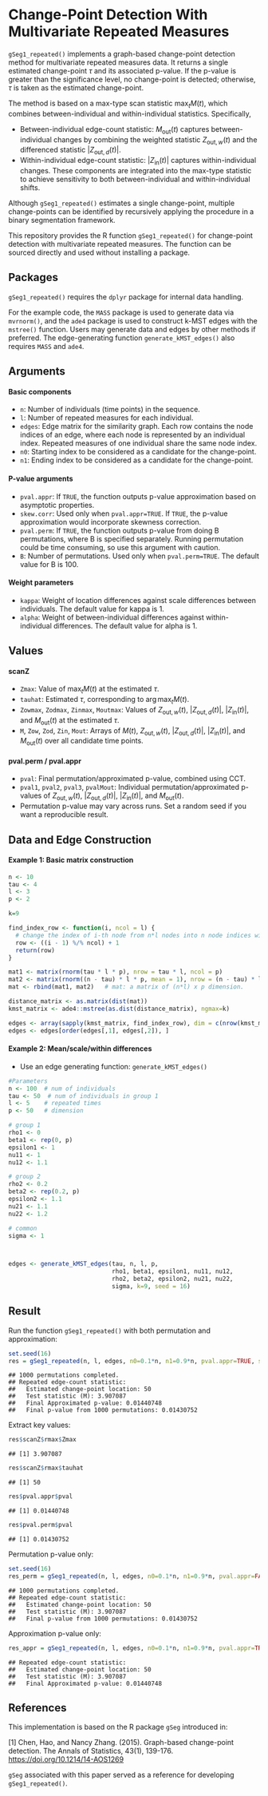 Change-Point Detection With Multivariate Repeated Measures
================

`gSeg1_repeated()` implements a graph-based change-point detection
method for multivariate repeated measures data. It returns a single
estimated change-point $\tau$ and its associated p-value. If the p-value
is greater than the significance level, no change-point is detected;
otherwise, $\tau$ is taken as the estimated change-point.

The method is based on a max-type scan statistic $\max_t M(t)$, which
combines between-individual and within-individual statistics.
Specifically,

- Between-individual edge-count statistic: $M_\text{out}(t)$ captures between-individual changes by combining the
  weighted statistic $Z_{\text{out},w}(t)$ and the differenced statistic
  $|Z_{\text{out},d}(t)|$.
- Within-individual edge-count statistic: $|Z_\text{in}(t)|$ captures within-individual changes. These components
  are integrated into the max-type statistic to achieve sensitivity to
  both between-individual and within-individual shifts.

Although `gSeg1_repeated()` estimates a single change-point, multiple
change-points can be identified by recursively applying the procedure in
a binary segmentation framework.

This repository provides the R function `gSeg1_repeated()` for
change-point detection with multivariate repeated measures. The function
can be sourced directly and used without installing a package.

## Packages
`gSeg1_repeated()` requires the `dplyr` package for internal data handling.

For the example code, the `MASS` package is used to generate data via `mvrnorm()`, and the `ade4` package is used to construct k-MST edges with the `mstree()` function.
Users may generate data and edges by other methods if preferred. The edge-generating function `generate_kMST_edges()` also requires `MASS` and `ade4`.

## Arguments

#### Basic components

- `n`: Number of individuals (time points) in the sequence.
- `l`: Number of repeated measures for each individual.
- `edges`: Edge matrix for the similarity graph. Each row contains the
  node indices of an edge, where each node is represented by an
  individual index. Repeated measures of one individual share the same
  node index.
- `n0`: Starting index to be considered as a candidate for the
  change-point.
- `n1`: Ending index to be considered as a candidate for the
  change-point.

#### P-value arguments

- `pval.appr`: If `TRUE`, the function outputs p-value approximation
  based on asymptotic properties.
- `skew.corr`: Used only when `pval.appr=TRUE`. If `TRUE`, the p-value
  approximation would incorporate skewness correction.
- `pval.perm`: If `TRUE`, the function outputs p-value from doing B
  permutations, where B is specified separately. Running permutation
  could be time consuming, so use this argument with caution.
- `B`: Number of permutations. Used only when `pval.perm=TRUE`. The
  default value for B is 100.

#### Weight parameters

- `kappa`: Weight of location differences against scale differences
  between individuals. The default value for kappa is 1.
- `alpha`: Weight of between-individual differences against
  within-individual differences. The default value for alpha is 1.

## Values

#### scanZ

- `Zmax`: Value of $\max_t M(t)$ at the estimated $\tau$.
- `tauhat`: Estimated $\tau$, corresponding to $\arg\max_t M(t)$.
- `Zowmax`, `Zodmax`, `Zinmax`, `Moutmax`: Values of
  $Z_{\text{out},w}(t)$, $|Z_{\text{out},d}(t)|$, $|Z_\text{in}(t)|$,
  and $M_\text{out}(t)$ at the estimated $\tau$.
- `M`, `Zow`, `Zod`, `Zin`, `Mout`: Arrays of $M(t)$,
  $Z_{\text{out},w}(t)$, $|Z_{\text{out},d}(t)|$, $|Z_\text{in}(t)|$,
  and $M_\text{out}(t)$ over all candidate time points.

#### pval.perm / pval.appr

- `pval`: Final permutation/approximated p-value, combined using CCT.
- `pval1`, `pval2`, `pval3`, `pvalMout`: Individual
  permutation/approximated p-values of $Z_{\text{out},w}(t)$,
  $|Z_{\text{out},d}(t)|$, $|Z_\text{in}(t)|$, and $M_\text{out}(t)$.
- Permutation p-value may vary across runs. Set a random seed if you
  want a reproducible result.

## Data and Edge Construction

#### Example 1: Basic matrix construction

``` r
n <- 10
tau <- 4
l <- 3
p <- 2

k=9

find_index_row <- function(i, ncol = l) {
  # change the index of i-th node from n*l nodes into n node indices with l repeated nodes.
  row <- ((i - 1) %/% ncol) + 1
  return(row)
}

mat1 <- matrix(rnorm(tau * l * p), nrow = tau * l, ncol = p)
mat2 <- matrix(rnorm((n - tau) * l * p, mean = 1), nrow = (n - tau) * l, ncol = p)
mat <- rbind(mat1, mat2)   # mat: a matrix of (n*l) x p dimension.

distance_matrix <- as.matrix(dist(mat))
kmst_matrix <- ade4::mstree(as.dist(distance_matrix), ngmax=k)

edges <- array(sapply(kmst_matrix, find_index_row), dim = c(nrow(kmst_matrix), 2))
edges <- edges[order(edges[,1], edges[,2]), ]
```

#### Example 2: Mean/scale/within differences

- Use an edge generating function: `generate_kMST_edges()`

``` r
#Parameters
n <- 100  # num of individuals
tau <- 50  # num of individuals in group 1
l <- 5    # repeated times
p <- 50   # dimension

# group 1
rho1 <- 0
beta1 <- rep(0, p)
epsilon1 <- 1
nu11 <- 1
nu12 <- 1.1

# group 2
rho2 <- 0.2
beta2 <- rep(0.2, p)
epsilon2 <- 1.1
nu21 <- 1.1
nu22 <- 1.2

# common
sigma <- 1



edges <- generate_kMST_edges(tau, n, l, p,
                             rho1, beta1, epsilon1, nu11, nu12,
                             rho2, beta2, epsilon2, nu21, nu22,
                             sigma, k=9, seed = 16)
```

## Result

Run the function `gSeg1_repeated()` with both permutation and
approximation:

``` r
set.seed(16)
res = gSeg1_repeated(n, l, edges, n0=0.1*n, n1=0.9*n, pval.appr=TRUE, skew.corr=TRUE, pval.perm=TRUE, B=1000, alpha=1, kappa=1)
```

    ## 1000 permutations completed.
    ## Repeated edge-count statistic: 
    ##   Estimated change-point location: 50 
    ##   Test statistic (M): 3.907087 
    ##   Final Approximated p-value: 0.01440748 
    ##   Final p-value from 1000 permutations: 0.01430752

Extract key values:

``` r
res$scanZ$rmax$Zmax
```

    ## [1] 3.907087

``` r
res$scanZ$rmax$tauhat
```

    ## [1] 50

``` r
res$pval.appr$pval
```

    ## [1] 0.01440748

``` r
res$pval.perm$pval
```

    ## [1] 0.01430752

Permutation p-value only:

``` r
set.seed(16)
res_perm = gSeg1_repeated(n, l, edges, n0=0.1*n, n1=0.9*n, pval.appr=FALSE, skew.corr=FALSE, pval.perm=TRUE, B=1000, alpha=1, kappa=1)
```

    ## 1000 permutations completed.
    ## Repeated edge-count statistic: 
    ##   Estimated change-point location: 50 
    ##   Test statistic (M): 3.907087 
    ##   Final p-value from 1000 permutations: 0.01430752

Approximation p-value only:

``` r
res_appr = gSeg1_repeated(n, l, edges, n0=0.1*n, n1=0.9*n, pval.appr=TRUE, skew.corr=TRUE, pval.perm=FALSE, B=1000, alpha=1, kappa=1)
```

    ## Repeated edge-count statistic: 
    ##   Estimated change-point location: 50 
    ##   Test statistic (M): 3.907087 
    ##   Final Approximated p-value: 0.01440748

## References

This implementation is based on the R package `gSeg` introduced in:

\[1\] Chen, Hao, and Nancy Zhang. (2015). Graph-based change-point
detection. The Annals of Statistics, 43(1), 139-176.
<https://doi.org/10.1214/14-AOS1269>

`gSeg` associated with this paper served as a reference for developing
`gSeg1_repeated()`.







